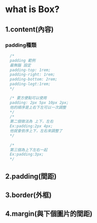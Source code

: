 # what is Box?
 ## 1.content(內容)
  ### padding種類
  ```css
    /* 
    padding 範例
    最無腦 設定
    padding-top: 1rem; 
    padding-right: 1rem;  
    padding-bottom: 2rem;
    padding-legt:1rem; 
    */

    /* 要方便點可以使用
    padding: 2px 5px 10px 2px;
    他的順序是上右下左可以一次調整 
    */
    /*     
    第二個做法為 上下，左右
    Ex:padding:2px 4px;
    他就會依序上下，左右來調整了 
    */
    
    /* 
    第三個為上下左右一起
    Ex:padding:3px;
    */

  ```
 ## 2.padding(間距)
 ## 3.border(外框)
 ## 4.margin(與下個圖片的間距)
